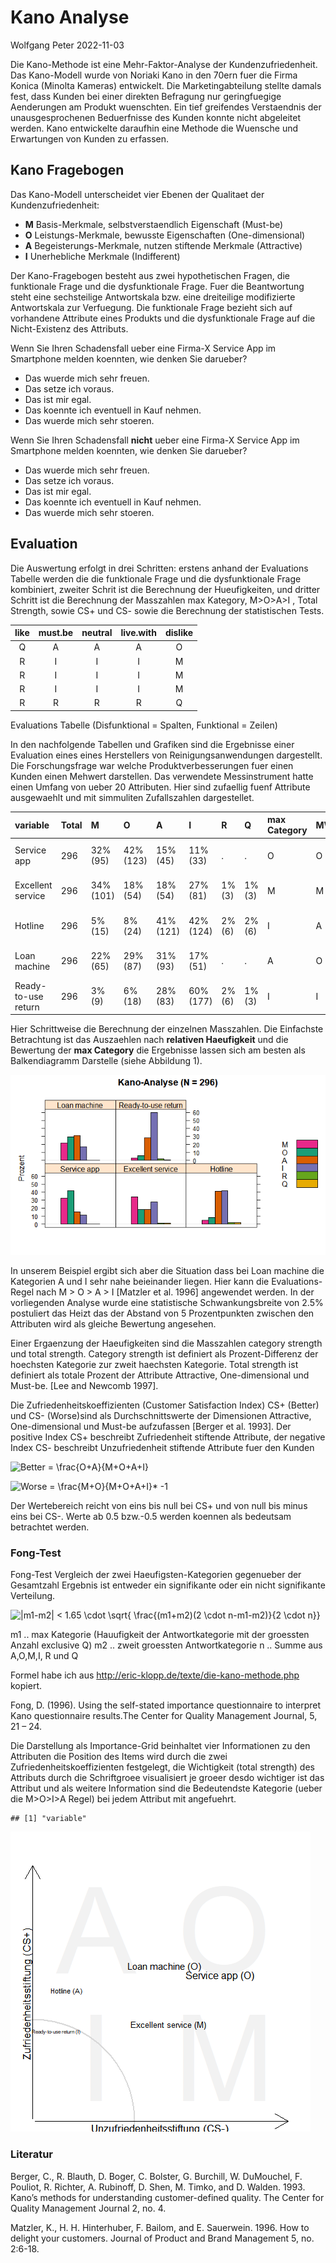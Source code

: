 Kano Analyse
================
Wolfgang Peter
2022-11-03

Die Kano-Methode ist eine Mehr-Faktor-Analyse der Kundenzufriedenheit.
Das Kano-Modell wurde von Noriaki Kano in den 70ern fuer die Firma
Konica (Minolta Kameras) entwickelt. Die Marketingabteilung stellte
damals fest, dass Kunden bei einer direkten Befragung nur geringfuegige
Aenderungen am Produkt wuenschten. Ein tief greifendes Verstaendnis der
unausgesprochenen Beduerfnisse des Kunden konnte nicht abgeleitet
werden. Kano entwickelte daraufhin eine Methode die Wuensche und
Erwartungen von Kunden zu erfassen.

## Kano Fragebogen

Das Kano-Modell unterscheidet vier Ebenen der Qualitaet der
Kundenzufriedenheit:

-   **M** Basis-Merkmale, selbstverstaendlich Eigenschaft (Must-be)
-   **O** Leistungs-Merkmale, bewusste Eigenschaften (One-dimensional)
-   **A** Begeisterungs-Merkmale, nutzen stiftende Merkmale (Attractive)
-   **I** Unerhebliche Merkmale (Indifferent)

Der Kano-Fragebogen besteht aus zwei hypothetischen Fragen, die
funktionale Frage und die dysfunktionale Frage. Fuer die Beantwortung
steht eine sechsteilige Antwortskala bzw. eine dreiteilige modifizierte
Antwortskala zur Verfuegung. Die funktionale Frage bezieht sich auf
vorhandene Attribute eines Produkts und die dysfunktionale Frage auf die
Nicht-Existenz des Attributs.

Wenn Sie Ihren Schadensfall ueber eine Firma-X Service App im Smartphone
melden koennten, wie denken Sie darueber?

-   Das wuerde mich sehr freuen.
-   Das setze ich voraus.
-   Das ist mir egal.
-   Das koennte ich eventuell in Kauf nehmen.
-   Das wuerde mich sehr stoeren.

Wenn Sie Ihren Schadensfall **nicht** ueber eine Firma-X Service App im
Smartphone melden koennten, wie denken Sie darueber?

-   Das wuerde mich sehr freuen.
-   Das setze ich voraus.
-   Das ist mir egal.
-   Das koennte ich eventuell in Kauf nehmen.
-   Das wuerde mich sehr stoeren.

## Evaluation

Die Auswertung erfolgt in drei Schritten: erstens anhand der Evaluations
Tabelle werden die die funktionale Frage und die dysfunktionale Frage
kombiniert, zweiter Schrit ist die Berechnung der Hueufigkeiten, und
dritter Schritt ist die Berechnung der Masszahlen max Kategory,
M\>O\>A\>I , Total Strength, sowie CS+ und CS- sowie die Berechnung der
statistischen Tests.

| like | must.be | neutral | live.with | dislike |
|:----:|:-------:|:-------:|:---------:|:-------:|
|  Q   |    A    |    A    |     A     |    O    |
|  R   |    I    |    I    |     I     |    M    |
|  R   |    I    |    I    |     I     |    M    |
|  R   |    I    |    I    |     I     |    M    |
|  R   |    R    |    R    |     R     |    Q    |

Evaluations Tabelle (Disfunktional = Spalten, Funktional = Zeilen)

In den nachfolgende Tabellen und Grafiken sind die Ergebnisse einer
Evaluation eines eines Herstellers von Reinigungsanwendungen
dargestellt. Die Forschungsfrage war welche Produktverbesserungen fuer
einen Kunden einen Mehwert darstellen. Das verwendete Messinstrument
hatte einen Umfang von ueber 20 Attributen. Hier sind zufaellig fuenf
Attribute ausgewaehlt und mit simmuliten Zufallszahlen dargestellet.

<table>
<thead>
<tr>
<th style="text-align:left;">
variable
</th>
<th style="text-align:left;">
Total
</th>
<th style="text-align:left;">
M
</th>
<th style="text-align:left;">
O
</th>
<th style="text-align:left;">
A
</th>
<th style="text-align:left;">
I
</th>
<th style="text-align:left;">
R
</th>
<th style="text-align:left;">
Q
</th>
<th style="text-align:left;">
max Category
</th>
<th style="text-align:left;">
M\>O\>A\>I
</th>
<th style="text-align:left;">
Total Strength
</th>
<th style="text-align:left;">
Category Strength
</th>
<th style="text-align:left;">
CS plus
</th>
<th style="text-align:left;">
CS minus
</th>
<th style="text-align:left;">
Chi-squared Test
</th>
<th style="text-align:left;">
Fong-Test
</th>
</tr>
</thead>
<tbody>
<tr>
<td style="text-align:left;">
Service app
</td>
<td style="text-align:left;">
296
</td>
<td style="text-align:left;">
32% (95)
</td>
<td style="text-align:left;">
42% (123)
</td>
<td style="text-align:left;">
15% (45)
</td>
<td style="text-align:left;">
11% (33)
</td>
<td style="text-align:left;">
.
</td>
<td style="text-align:left;">
.
</td>
<td style="text-align:left;">
O
</td>
<td style="text-align:left;">
O
</td>
<td style="text-align:left;">
89% ()
</td>
<td style="text-align:left;">
9% ()
</td>
<td style="text-align:left;">
0.568
</td>
<td style="text-align:left;">
-0.736
</td>
<td style="text-align:left;">
72.49\*\*\*
</td>
<td style="text-align:left;">
28 \< 19.4 sig.
</td>
</tr>
<tr>
<td style="text-align:left;">
Excellent service
</td>
<td style="text-align:left;">
296
</td>
<td style="text-align:left;">
34% (101)
</td>
<td style="text-align:left;">
18% (54)
</td>
<td style="text-align:left;">
18% (54)
</td>
<td style="text-align:left;">
27% (81)
</td>
<td style="text-align:left;">
1% (3)
</td>
<td style="text-align:left;">
1% (3)
</td>
<td style="text-align:left;">
M
</td>
<td style="text-align:left;">
M
</td>
<td style="text-align:left;">
71% ()
</td>
<td style="text-align:left;">
7% ()
</td>
<td style="text-align:left;">
0.372
</td>
<td style="text-align:left;">
-0.534
</td>
<td style="text-align:left;">
21.64\*\*\*
</td>
<td style="text-align:left;">
20 \< 18.5 sig.
</td>
</tr>
<tr>
<td style="text-align:left;">
Hotline
</td>
<td style="text-align:left;">
296
</td>
<td style="text-align:left;">
5% (15)
</td>
<td style="text-align:left;">
8% (24)
</td>
<td style="text-align:left;">
41% (121)
</td>
<td style="text-align:left;">
42% (124)
</td>
<td style="text-align:left;">
2% (6)
</td>
<td style="text-align:left;">
2% (6)
</td>
<td style="text-align:left;">
I
</td>
<td style="text-align:left;">
A
</td>
<td style="text-align:left;">
54% ()
</td>
<td style="text-align:left;">
1% ()
</td>
<td style="text-align:left;">
0.511
</td>
<td style="text-align:left;">
-0.137
</td>
<td style="text-align:left;">
150.06\*\*\*
</td>
<td style="text-align:left;">
3 \< 19.8 ns
</td>
</tr>
<tr>
<td style="text-align:left;">
Loan machine
</td>
<td style="text-align:left;">
296
</td>
<td style="text-align:left;">
22% (65)
</td>
<td style="text-align:left;">
29% (87)
</td>
<td style="text-align:left;">
31% (93)
</td>
<td style="text-align:left;">
17% (51)
</td>
<td style="text-align:left;">
.
</td>
<td style="text-align:left;">
.
</td>
<td style="text-align:left;">
A
</td>
<td style="text-align:left;">
O
</td>
<td style="text-align:left;">
83% ()
</td>
<td style="text-align:left;">
2% ()
</td>
<td style="text-align:left;">
0.608
</td>
<td style="text-align:left;">
-0.514
</td>
<td style="text-align:left;">
15.41\*\*
</td>
<td style="text-align:left;">
6 \< 18.5 ns
</td>
</tr>
<tr>
<td style="text-align:left;">
Ready-to-use return
</td>
<td style="text-align:left;">
296
</td>
<td style="text-align:left;">
3% (9)
</td>
<td style="text-align:left;">
6% (18)
</td>
<td style="text-align:left;">
28% (83)
</td>
<td style="text-align:left;">
60% (177)
</td>
<td style="text-align:left;">
2% (6)
</td>
<td style="text-align:left;">
1% (3)
</td>
<td style="text-align:left;">
I
</td>
<td style="text-align:left;">
I
</td>
<td style="text-align:left;">
37% ()
</td>
<td style="text-align:left;">
32% ()
</td>
<td style="text-align:left;">
0.352
</td>
<td style="text-align:left;">
-0.094
</td>
<td style="text-align:left;">
251.30\*\*\*
</td>
<td style="text-align:left;">
94 \< 19.9 sig.
</td>
</tr>
</tbody>
</table>

Hier Schrittweise die Berechnung der einzelnen Masszahlen. Die
Einfachste Betrachtung ist das Auszaehlen nach **relativen Haeufigkeit**
und die Bewertung der **max Category** die Ergebnisse lassen sich am
besten als Balkendiagramm Darstelle (siehe Abbildung 1).

![](figure/Kano_Bar-1.png)<!-- -->

In unserem Beispiel ergibt sich aber die Situation dass bei Loan machine
die Kategorien A und I sehr nahe beieinander liegen. Hier kann die
Evaluations-Regel nach M \> O \> A \> I \[Matzler et al. 1996\]
angewendet werden. In der vorliegenden Analyse wurde eine statistische
Schwankungsbreite von 2.5% postuliert das Heizt das der Abstand von 5
Prozentpunkten zwischen den Attributen wird als gleiche Bewertung
angesehen.

Einer Ergaenzung der Haeufigkeiten sind die Masszahlen category strength
und total strength. Category strength ist definiert als
Prozent-Differenz der hoechsten Kategorie zur zweit haechsten Kategorie.
Total strength ist definiert als totale Prozent der Attribute
Attractive, One-dimensional und Must-be. \[Lee and Newcomb 1997\].

Die Zufriedenheitskoeffizienten (Customer Satisfaction Index) CS+
(Better) und CS- (Worse)sind als Durchschnittswerte der Dimensionen
Attractive, One-dimensional und Must-be aufzufassen \[Berger et
al. 1993\]. Der positive Index CS+ beschreibt Zufriedenheit stiftende
Attribute, der negative Index CS- beschreibt Unzufriedenheit stiftende
Attribute fuer den Kunden

![Better = \\frac{O+A}{M+O+A+I}](https://latex.codecogs.com/png.image?%5Cdpi%7B110%7D&space;%5Cbg_white&space;Better%20%3D%20%5Cfrac%7BO%2BA%7D%7BM%2BO%2BA%2BI%7D "Better = \frac{O+A}{M+O+A+I}")

![Worse = \\frac{M+O}{M+O+A+I}\* -1](https://latex.codecogs.com/png.image?%5Cdpi%7B110%7D&space;%5Cbg_white&space;Worse%20%3D%20%5Cfrac%7BM%2BO%7D%7BM%2BO%2BA%2BI%7D%2A%20-1 "Worse = \frac{M+O}{M+O+A+I}* -1")

Der Wertebereich reicht von eins bis null bei CS+ und von null bis minus
eins bei CS-. Werte ab 0.5 bzw.-0.5 werden koennen als bedeutsam
betrachtet werden.

### Fong-Test

Fong-Test Vergleich der zwei Haeufigsten-Kategorien gegenueber der
Gesamtzahl Ergebnis ist entweder ein signifikante oder ein nicht
signifikante Verteilung.

![ \|m1-m2\|  \< 1.65 \\cdot \\sqrt{ \\frac{(m1+m2)(2 \\cdot n-m1-m2)}{2 \\cdot n}}](https://latex.codecogs.com/png.image?%5Cdpi%7B110%7D&space;%5Cbg_white&space;%20%7Cm1-m2%7C%20%20%3C%201.65%20%5Ccdot%20%5Csqrt%7B%20%5Cfrac%7B%28m1%2Bm2%29%282%20%5Ccdot%20n-m1-m2%29%7D%7B2%20%5Ccdot%20n%7D%7D " |m1-m2|  < 1.65 \cdot \sqrt{ \frac{(m1+m2)(2 \cdot n-m1-m2)}{2 \cdot n}}")

m1 .. max Kategorie (Hauufigkeit der Antwortkategorie mit der groessten
Anzahl exclusive Q) m2 .. zweit groessten Antwortkategorie n .. Summe
aus A,O,M,I, R und Q

Formel habe ich aus <http://eric-klopp.de/texte/die-kano-methode.php>
kopiert.

Fong, D. (1996). Using the self-stated importance questionnaire to
interpret Kano questionnaire results.The Center for Quality Management
Journal, 5, 21 – 24.

Die Darstellung als Importance-Grid beinhaltet vier Informationen zu den
Attributen die Position des Items wird durch die zwei
Zufriedenheitskoeffizienten festgelegt, die Wichtigkeit (total strength)
des Attributs durch die Schriftgroee visualisiert je groeer desdo
wichtiger ist das Attribut und als weitere Information sind die
Bedeutendste Kategorie (ueber die M\>O\>I\>A Regel) bei jedem Attribut
mit angefuehrt.

    ## [1] "variable"

![Importance-Grid](figure/Importance_Grid-1.png)

### Literatur

Berger, C., R. Blauth, D. Boger, C. Bolster, G. Burchill, W. DuMouchel,
F. Pouliot, R. Richter, A. Rubinoff, D. Shen, M. Timko, and D. Walden.
1993. Kano’s methods for understanding customer-defined quality. The
Center for Quality Management Journal 2, no. 4.

Matzler, K., H. H. Hinterhuber, F. Bailom, and E. Sauerwein. 1996. How
to delight your customers. Journal of Product and Brand Management 5,
no. 2:6-18.
